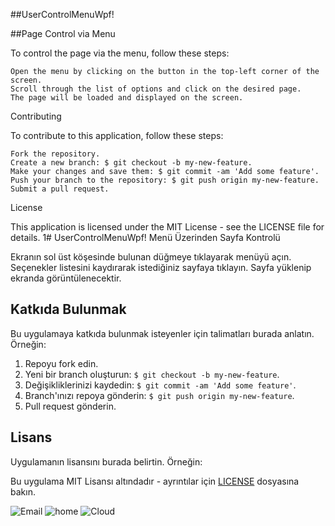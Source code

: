 ##UserControlMenuWpf!

##Page Control via Menu

To control the page via the menu, follow these steps:

    Open the menu by clicking on the button in the top-left corner of the screen.
    Scroll through the list of options and click on the desired page.
    The page will be loaded and displayed on the screen.


Contributing

To contribute to this application, follow these steps:

    Fork the repository.
    Create a new branch: $ git checkout -b my-new-feature.
    Make your changes and save them: $ git commit -am 'Add some feature'.
    Push your branch to the repository: $ git push origin my-new-feature.
    Submit a pull request.

License

This application is licensed under the MIT License - see the LICENSE file for details.
1# UserControlMenuWpf!
Menü Üzerinden Sayfa Kontrolü

Ekranın sol üst köşesinde bulunan düğmeye tıklayarak menüyü açın.
Seçenekler listesini kaydırarak istediğiniz sayfaya tıklayın.
Sayfa yüklenip ekranda görüntülenecektir.
## Katkıda Bulunmak

Bu uygulamaya katkıda bulunmak isteyenler için talimatları burada anlatın. Örneğin:

1. Repoyu fork edin.
2. Yeni bir branch oluşturun: `$ git checkout -b my-new-feature`.
3. Değişikliklerinizi kaydedin: `$ git commit -am 'Add some feature'`.
4. Branch'ınızı repoya gönderin: `$ git push origin my-new-feature`.
5. Pull request gönderin.

## Lisans

Uygulamanın lisansını burada belirtin. Örneğin:

Bu uygulama MIT Lisansı altındadır - ayrıntılar için [LICENSE](LICENSE) dosyasına bakın.

![Email](https://user-images.githubusercontent.com/104066754/206466118-4af93e23-7d65-4ac0-b287-58d27c93436d.png)
![home](https://user-images.githubusercontent.com/104066754/206466122-e77fd970-a5b3-48bf-8178-ee463d5e65c3.png)
![Cloud](https://user-images.githubusercontent.com/104066754/206466177-c8799028-8800-4d5d-97c1-44611cb8ec7e.png)

